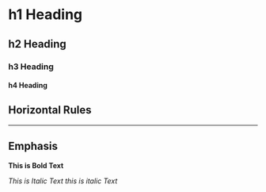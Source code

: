 # h1 Heading
## h2 Heading
### h3 Heading
#### h4 Heading

## Horizontal Rules
___

## Emphasis

**This is Bold Text**

*This is Italic Text*
_this is italic Text_
